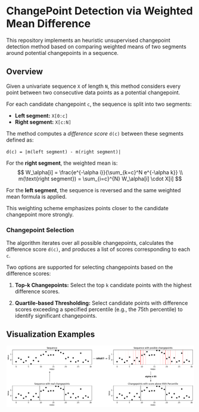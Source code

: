 # ChangePoint Detection via Weighted Mean Difference

This repository implements an heuristic unsupervised changepoint detection method based on comparing weighted means of two segments around potential changepoints in a sequence.

## Overview

Given a univariate sequence `X` of length `N`, this method considers every point between two consecutive data points as a potential changepoint.

For each candidate changepoint `c`, the sequence is split into two segments:

- **Left segment:** `X[0:c]`
- **Right segment:** `X[c:N]`

The method computes a *difference score* `d(c)` between these segments defined as:

`d(c) = |m(left segment) - m(right segment)|`

For the **right segment**, the weighted mean is:
$$
W_\alpha[i] = \frac{e^{-\alpha i}}{\sum_{k=c}^N e^{-\alpha k}}
\\
m(\text{right segment}) = \sum_{i=c}^{N} W_\alpha[i] \cdot X[i]
$$

For the **left segment**, the sequence is reversed and the same weighted mean formula is applied.

This weighting scheme emphasizes points closer to the candidate changepoint more strongly.

### Changepoint Selection

The algorithm iterates over all possible changepoints, calculates the difference score `d(c)`, and produces a list of scores corresponding to each `c`.

Two options are supported for selecting changepoints based on the difference scores:

1. **Top-k Changepoints:** Select the top `k` candidate points with the highest difference scores.

2. **Quartile-based Thresholding:** Select candidate points with difference scores exceeding a specified percentile (e.g., the 75th percentile) to identify significant changepoints.

## Visualization Examples
![Process Diagram](figs/process.png)